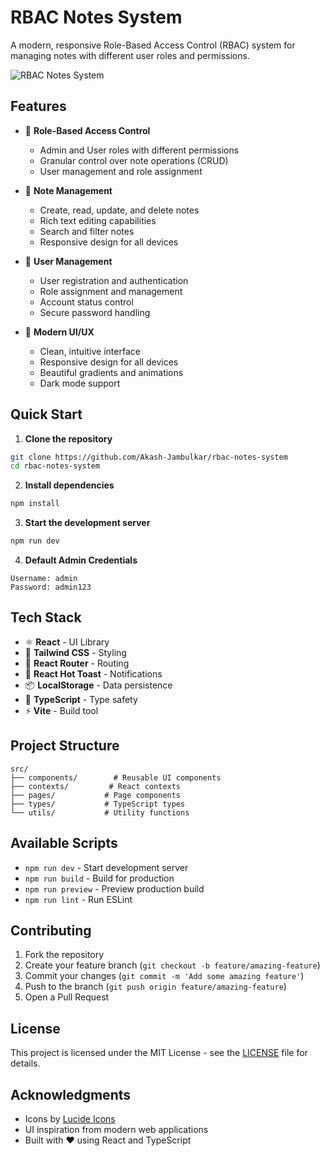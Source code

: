 # RBAC Notes System

A modern, responsive Role-Based Access Control (RBAC) system for managing notes with different user roles and permissions.

![RBAC Notes System](https://images.unsplash.com/photo-1606857521015-7f9fcf423740?w=1200&h=400&fit=crop)

## Features

- 🔐 **Role-Based Access Control**
  - Admin and User roles with different permissions
  - Granular control over note operations (CRUD)
  - User management and role assignment

- 📝 **Note Management**
  - Create, read, update, and delete notes
  - Rich text editing capabilities
  - Search and filter notes
  - Responsive design for all devices

- 👥 **User Management**
  - User registration and authentication
  - Role assignment and management
  - Account status control
  - Secure password handling

- 🎨 **Modern UI/UX**
  - Clean, intuitive interface
  - Responsive design for all devices
  - Beautiful gradients and animations
  - Dark mode support

## Quick Start

1. **Clone the repository**
```bash
git clone https://github.com/Akash-Jambulkar/rbac-notes-system
cd rbac-notes-system
```

2. **Install dependencies**
```bash
npm install
```

3. **Start the development server**
```bash
npm run dev
```

4. **Default Admin Credentials**
```
Username: admin
Password: admin123
```

## Tech Stack

- ⚛️ **React** - UI Library
- 🎨 **Tailwind CSS** - Styling
- 🔄 **React Router** - Routing
- 🔔 **React Hot Toast** - Notifications
- 📦 **LocalStorage** - Data persistence
- 🎯 **TypeScript** - Type safety
- ⚡ **Vite** - Build tool

## Project Structure

```
src/
├── components/        # Reusable UI components
├── contexts/         # React contexts
├── pages/           # Page components
├── types/           # TypeScript types
└── utils/           # Utility functions
```

## Available Scripts

- `npm run dev` - Start development server
- `npm run build` - Build for production
- `npm run preview` - Preview production build
- `npm run lint` - Run ESLint

## Contributing

1. Fork the repository
2. Create your feature branch (`git checkout -b feature/amazing-feature`)
3. Commit your changes (`git commit -m 'Add some amazing feature'`)
4. Push to the branch (`git push origin feature/amazing-feature`)
5. Open a Pull Request

## License

This project is licensed under the MIT License - see the [LICENSE](LICENSE) file for details.

## Acknowledgments

- Icons by [Lucide Icons](https://lucide.dev)
- UI inspiration from modern web applications
- Built with ❤️ using React and TypeScript
